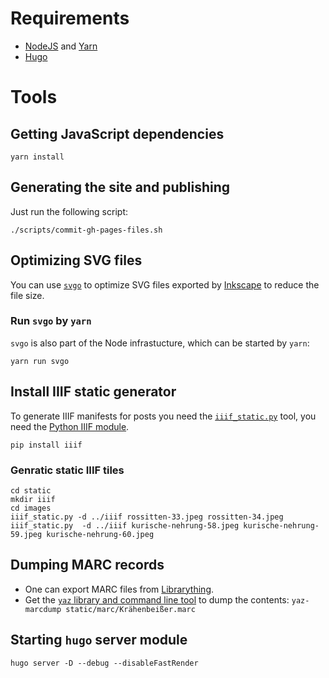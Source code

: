 # Requirements

* [NodeJS](https://nodejs.org/en/) and [Yarn](https://yarnpkg.com/)
* [Hugo](https://gohugo.io/)

# Tools

## Getting JavaScript dependencies

````
yarn install
````

## Generating the site and publishing

Just run the following script:

````
./scripts/commit-gh-pages-files.sh
````

## Optimizing SVG files

You can use [`svgo`](https://github.com/svg/svgo) to optimize SVG files exported by [Inkscape](https://inkscape.org/) to reduce the file size.

### Run `svgo` by `yarn`

`svgo` is also part of the Node infrastucture, which can be started by `yarn`:

````
yarn run svgo
````

## Install IIIF static generator

To generate IIIF manifests for posts you need the [`iiif_static.py`](https://github.com/zimeon/iiif/tree/master/demo-static) tool, you need the [Python IIIF module](https://github.com/zimeon/iiif).

````
pip install iiif
````

### Genratic static IIIF tiles

````
cd static
mkdir iiif
cd images
iiif_static.py -d ../iiif rossitten-33.jpeg rossitten-34.jpeg
iiif_static.py  -d ../iiif kurische-nehrung-58.jpeg kurische-nehrung-59.jpeg kurische-nehrung-60.jpeg
````

## Dumping MARC records

* One can export MARC files from [Librarything](https://www.librarything.com/export.php?export_type=marc).
* Get the [`yaz` library and command line tool](https://www.indexdata.com/resources/software/yaz/) to dump the contents: `yaz-marcdump static/marc/Krähenbeißer.marc`

## Starting `hugo` server module

````
hugo server -D --debug --disableFastRender
````
